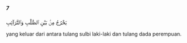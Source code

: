 ##### 7

<span class="ayah">يَخْرُجُ مِنۢ بَيْنِ ٱلصُّلْبِ وَٱلتَّرَآئِبِ</span>

<span class="ayah_translation">yang keluar dari antara tulang sulbi laki-laki dan tulang dada perempuan.</span>

